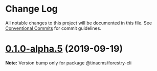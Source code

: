 # Change Log

All notable changes to this project will be documented in this file.
See [Conventional Commits](https://conventionalcommits.org) for commit guidelines.

# [0.1.0-alpha.5](https://github.com/tinacms/tinacms/compare/@tinacms/forestry-cli@0.1.0-alpha.4...@tinacms/forestry-cli@0.1.0-alpha.5) (2019-09-19)

**Note:** Version bump only for package @tinacms/forestry-cli
